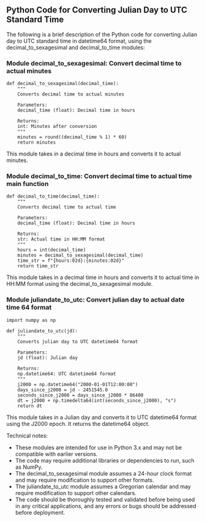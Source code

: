 ## Python Code for Converting Julian Day to UTC Standard Time

The following is a brief description of the Python code for converting Julian day to UTC standard time in datetime64 format, using the decimal_to_sexagesimal and decimal_to_time modules:

### Module decimal_to_sexagesimal: Convert decimal time to actual minutes

```
def decimal_to_sexagesimal(decimal_time):
    """
    Converts decimal time to actual minutes

    Parameters:
    decimal_time (float): Decimal time in hours

    Returns:
    int: Minutes after conversion
    """
    minutes = round((decimal_time % 1) * 60)
    return minutes
```

This module takes in a decimal time in hours and converts it to actual minutes.

### Module decimal_to_time: Convert decimal time to actual time main function

```
def decimal_to_time(decimal_time):
    """
    Converts decimal time to actual time

    Parameters:
    decimal_time (float): Decimal time in hours

    Returns:
    str: Actual time in HH:MM format
    """
    hours = int(decimal_time)
    minutes = decimal_to_sexagesimal(decimal_time)
    time_str = f"{hours:02d}:{minutes:02d}"
    return time_str
```

This module takes in a decimal time in hours and converts it to actual time in HH:MM format using the decimal_to_sexagesimal module.

### Module juliandate_to_utc: Convert julian day to actual date time 64 format

```
import numpy as np

def juliandate_to_utc(jd):
    """
    Converts julian day to UTC datetime64 format

    Parameters:
    jd (float): Julian day

    Returns:
    np.datetime64: UTC datetime64 format
    """
    j2000 = np.datetime64("2000-01-01T12:00:00")
    days_since_j2000 = jd - 2451545.0
    seconds_since_j2000 = days_since_j2000 * 86400
    dt = j2000 + np.timedelta64(int(seconds_since_j2000), "s")
    return dt
```

This module takes in a Julian day and converts it to UTC datetime64 format using the J2000 epoch. It returns the datetime64 object.

Technical notes:

- These modules are intended for use in Python 3.x and may not be compatible with earlier versions.
- The code may require additional libraries or dependencies to run, such as NumPy.
- The decimal_to_sexagesimal module assumes a 24-hour clock format and may require modification to support other formats.
- The juliandate_to_utc module assumes a Gregorian calendar and may require modification to support other calendars.
- The code should be thoroughly tested and validated before being used in any critical applications, and any errors or bugs should be addressed before deployment.
